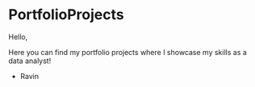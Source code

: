 # PortfolioProjects

Hello,

Here you can find my portfolio projects where I showcase my skills as a data analyst! 

- Ravin 
